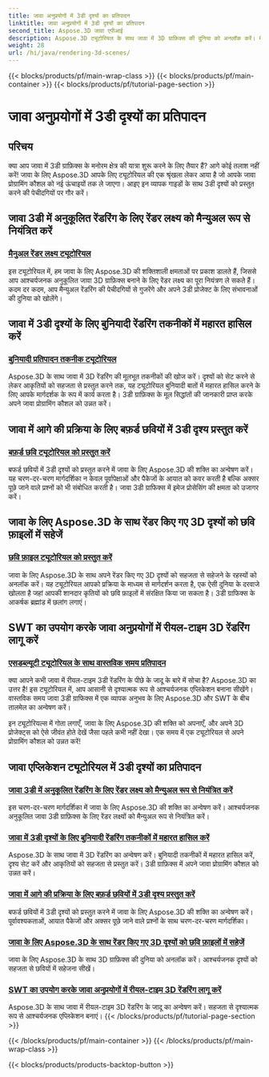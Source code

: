 ```yaml
---
title: जावा अनुप्रयोगों में 3डी दृश्यों का प्रतिपादन
linktitle: जावा अनुप्रयोगों में 3डी दृश्यों का प्रतिपादन
second_title: Aspose.3D जावा एपीआई
description: Aspose.3D ट्यूटोरियल के साथ जावा में 3D ग्राफ़िक्स की दुनिया को अनलॉक करें। मैनुअल रेंडरिंग, बुनियादी तकनीकों, इमेज प्रोसेसिंग और वास्तविक समय रेंडरिंग में सहजता से महारत हासिल करें।
weight: 28
url: /hi/java/rendering-3d-scenes/
---
```


{{< blocks/products/pf/main-wrap-class >}}
{{< blocks/products/pf/main-container >}}
{{< blocks/products/pf/tutorial-page-section >}}

# जावा अनुप्रयोगों में 3डी दृश्यों का प्रतिपादन

## परिचय

क्या आप जावा में 3डी ग्राफ़िक्स के मनोरम क्षेत्र की यात्रा शुरू करने के लिए तैयार हैं? आगे कोई तलाश नहीं करें! जावा के लिए Aspose.3D आपके लिए ट्यूटोरियल की एक श्रृंखला लेकर आया है जो आपके जावा प्रोग्रामिंग कौशल को नई ऊंचाइयों तक ले जाएगा। आइए इन व्यापक गाइडों के साथ 3डी दृश्यों को प्रस्तुत करने की पेचीदगियों पर गौर करें।

## जावा 3डी में अनुकूलित रेंडरिंग के लिए रेंडर लक्ष्य को मैन्युअल रूप से नियंत्रित करें
### [मैनुअल रेंडर लक्ष्य ट्यूटोरियल](./manual-render-targets/)

इस ट्यूटोरियल में, हम जावा के लिए Aspose.3D की शक्तिशाली क्षमताओं पर प्रकाश डालते हैं, जिससे आप आश्चर्यजनक अनुकूलित जावा 3D ग्राफ़िक्स बनाने के लिए रेंडर लक्ष्य का पूरा नियंत्रण ले सकते हैं। कदम दर कदम, आप मैन्युअल रेंडरिंग की पेचीदगियों से गुजरेंगे और अपने 3डी प्रोजेक्ट के लिए संभावनाओं की दुनिया को खोलेंगे।

## जावा में 3डी दृश्यों के लिए बुनियादी रेंडरिंग तकनीकों में महारत हासिल करें
### [बुनियादी प्रतिपादन तकनीक ट्यूटोरियल](./basic-rendering/)

Aspose.3D के साथ जावा में 3D रेंडरिंग की मूलभूत तकनीकों की खोज करें। दृश्यों को सेट करने से लेकर आकृतियों को सहजता से प्रस्तुत करने तक, यह ट्यूटोरियल बुनियादी बातों में महारत हासिल करने के लिए आपके मार्गदर्शक के रूप में कार्य करता है। 3डी ग्राफ़िक्स के मूल सिद्धांतों की जानकारी प्राप्त करके अपने जावा प्रोग्रामिंग कौशल को उन्नत करें।

## जावा में आगे की प्रक्रिया के लिए बफ़र्ड छवियों में 3डी दृश्य प्रस्तुत करें
### [बफ़र्ड छवि ट्यूटोरियल को प्रस्तुत करें](./render-to-buffered-image/)

बफर्ड छवियों में 3डी दृश्यों को प्रस्तुत करने में जावा के लिए Aspose.3D की शक्ति का अन्वेषण करें। यह चरण-दर-चरण मार्गदर्शिका न केवल पूर्वापेक्षाओं और पैकेजों के आयात को कवर करती है बल्कि अक्सर पूछे जाने वाले प्रश्नों को भी संबोधित करती है। जावा 3डी ग्राफिक्स में इमेज प्रोसेसिंग की क्षमता को उजागर करें।

## जावा के लिए Aspose.3D के साथ रेंडर किए गए 3D दृश्यों को छवि फ़ाइलों में सहेजें
### [छवि फ़ाइल ट्यूटोरियल को प्रस्तुत करें](./render-to-file/)

जावा के लिए Aspose.3D के साथ अपने रेंडर किए गए 3D दृश्यों को सहजता से सहेजने के रहस्यों को अनलॉक करें। यह ट्यूटोरियल आपको प्रक्रिया के माध्यम से मार्गदर्शन करता है, एक ऐसी दुनिया के दरवाजे खोलता है जहां आपकी शानदार कृतियों को छवि फ़ाइलों में संरक्षित किया जा सकता है। 3डी ग्राफिक्स के आकर्षक ब्रह्मांड में छलांग लगाएं।

## SWT का उपयोग करके जावा अनुप्रयोगों में रीयल-टाइम 3D रेंडरिंग लागू करें
### [एसडब्ल्यूटी ट्यूटोरियल के साथ वास्तविक समय प्रतिपादन](./real-time-rendering-swt/)

क्या आपने कभी जावा में रीयल-टाइम 3डी रेंडरिंग के पीछे के जादू के बारे में सोचा है? Aspose.3D का उत्तर है! इस ट्यूटोरियल में, आप आसानी से दृश्यात्मक रूप से आश्चर्यजनक एप्लिकेशन बनाना सीखेंगे। वास्तविक समय जावा 3डी ग्राफिक्स में एक व्यापक अनुभव के लिए Aspose.3D और SWT के बीच तालमेल का अन्वेषण करें।

इन ट्यूटोरियल्स में गोता लगाएँ, जावा के लिए Aspose.3D की शक्ति को अपनाएँ, और अपने 3D प्रोजेक्ट्स को ऐसे जीवंत होते देखें जैसा पहले कभी नहीं देखा। एक समय में एक ट्यूटोरियल से अपने प्रोग्रामिंग कौशल को उन्नत करें!
## जावा एप्लिकेशन ट्यूटोरियल में 3डी दृश्यों का प्रतिपादन
### [जावा 3डी में अनुकूलित रेंडरिंग के लिए रेंडर लक्ष्य को मैन्युअल रूप से नियंत्रित करें](./manual-render-targets/)
इस चरण-दर-चरण मार्गदर्शिका में जावा के लिए Aspose.3D की शक्ति का अन्वेषण करें। आश्चर्यजनक अनुकूलित जावा 3डी ग्राफ़िक्स के लिए रेंडर लक्ष्यों को मैन्युअल रूप से नियंत्रित करें।
### [जावा में 3डी दृश्यों के लिए बुनियादी रेंडरिंग तकनीकों में महारत हासिल करें](./basic-rendering/)
Aspose.3D के साथ जावा में 3D रेंडरिंग का अन्वेषण करें। बुनियादी तकनीकों में महारत हासिल करें, दृश्य सेट करें और आकृतियों को सहजता से प्रस्तुत करें। 3डी ग्राफ़िक्स में अपने जावा प्रोग्रामिंग कौशल को उन्नत करें।
### [जावा में आगे की प्रक्रिया के लिए बफ़र्ड छवियों में 3डी दृश्य प्रस्तुत करें](./render-to-buffered-image/)
बफर्ड छवियों में 3डी दृश्यों को प्रस्तुत करने में जावा के लिए Aspose.3D की शक्ति का अन्वेषण करें। पूर्वावश्यकताओं, आयात पैकेजों और अक्सर पूछे जाने वाले प्रश्नों के साथ चरण-दर-चरण मार्गदर्शिका।
### [जावा के लिए Aspose.3D के साथ रेंडर किए गए 3D दृश्यों को छवि फ़ाइलों में सहेजें](./render-to-file/)
जावा के लिए Aspose.3D के साथ 3D ग्राफ़िक्स की दुनिया को अनलॉक करें। आश्चर्यजनक दृश्यों को सहजता से छवियों में सहेजना सीखें।
### [SWT का उपयोग करके जावा अनुप्रयोगों में रीयल-टाइम 3D रेंडरिंग लागू करें](./real-time-rendering-swt/)
Aspose.3D के साथ जावा में रीयल-टाइम 3D रेंडरिंग के जादू का अन्वेषण करें। सहजता से दृश्यात्मक रूप से आश्चर्यजनक एप्लिकेशन बनाएं।
{{< /blocks/products/pf/tutorial-page-section >}}

{{< /blocks/products/pf/main-container >}}
{{< /blocks/products/pf/main-wrap-class >}}

{{< blocks/products/products-backtop-button >}}
